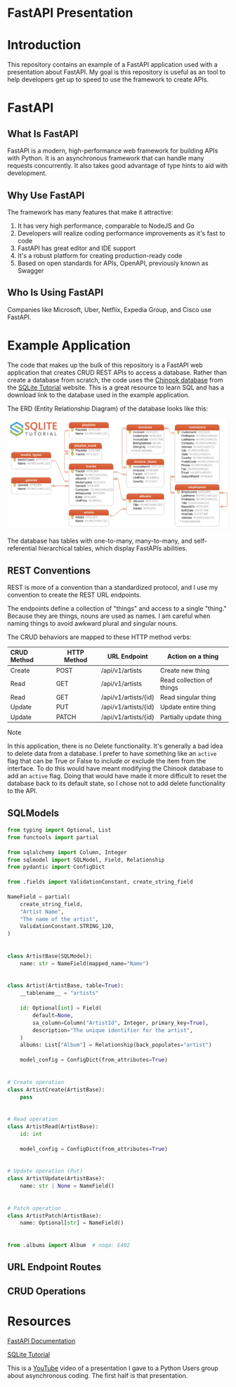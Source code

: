 # FastAPI Presentation
# Introduction

This repository contains an example of a FastAPI application used with a presentation about FastAPI. My goal is this repository is useful as an tool to help developers get up to speed to use the framework to create APIs.

# FastAPI

## What Is FastAPI

FastAPI is a modern, high-performance web framework for building APIs with Python. It is an asynchronous framework that can handle many requests concurrently. It also takes good advantage of type hints to aid with development.

## Why Use FastAPI

The framework has many features that make it attractive:

1. It has very high performance, comparable to NodeJS and Go
2. Developers will realize coding performance improvements as it's fast to code
3. FastAPI has great editor and IDE support
4. It's a robust platform for creating production-ready code
5. Based on open standards for APIs, OpenAPI, previously known as Swagger

## Who Is Using FastAPI

Companies like Microsoft, Uber, Netflix, Expedia Group, and Cisco use FastAPI.

# Example Application

The code that makes up the bulk of this repository is a FastAPI web application that creates CRUD REST APIs to access a database. Rather than create a database from scratch, the code uses the [Chinook database](https://www.sqlitetutorial.net/sqlite-sample-database/) from the [SQLite Tutorial](https://www.sqlitetutorial.net/) website. This is a great resource to learn SQL and has a download link to the database used in the example application.

The ERD (Entity Relationship Diagram) of the database looks like this:

![The ERD diagram of the Chinook database](docs/images/chinook_db_diagram.jpg)

 The database has tables with one-to-many, many-to-many, and self-referential hierarchical tables, which display FastAPIs abilities.

## REST Conventions

REST is more of a convention than a standardized protocol, and I use my convention to create the REST URL endpoints.

The endpoints define a collection of "things" and access to a single "thing." Because they are things, nouns are used as names. I am careful when naming things to avoid awkward plural and singular nouns.

The CRUD behaviors are mapped to these HTTP method verbs:

| CRUD Method | HTTP Method | URL Endpoint         | Action on a thing         |
| :---------- | ----------- | -------------------- | ------------------------- |
| Create      | POST        | /api/v1/artists      | Create new thing          |
| Read        | GET         | /api/v1/artists      | Read collection of things |
| Read        | GET         | /api/v1/artists/{id} | Read singular thing       |
| Update      | PUT         | /api/v1/artists/{id} | Update entire thing       |
| Update      | PATCH       | /api/v1/artists/{id} | Partially update thing    |

> [!NOTE]
>
> In this application, there is no Delete functionality. It's generally a bad idea to delete data from a database. I prefer to have something like an `active` flag that can be True or False to include or exclude the item from the interface. To do this would have meant modifying the Chinook database to add an `active` flag. Doing that would have made it more difficult to reset the database back to its default state, so I chose not to add delete functionality to the API.

## SQLModels

```python
from typing import Optional, List
from functools import partial

from sqlalchemy import Column, Integer
from sqlmodel import SQLModel, Field, Relationship
from pydantic import ConfigDict

from .fields import ValidationConstant, create_string_field

NameField = partial(
    create_string_field,
    "Artist Name",
    "The name of the artist",
    ValidationConstant.STRING_120,
)


class ArtistBase(SQLModel):
    name: str = NameField(mapped_name="Name")


class Artist(ArtistBase, table=True):
    __tablename__ = "artists"

    id: Optional[int] = Field(
        default=None,
        sa_column=Column("ArtistId", Integer, primary_key=True),
        description="The unique identifier for the artist",
    )
    albums: List["Album"] = Relationship(back_populates="artist")

    model_config = ConfigDict(from_attributes=True)


# Create operation
class ArtistCreate(ArtistBase):
    pass


# Read operation
class ArtistRead(ArtistBase):
    id: int

    model_config = ConfigDict(from_attributes=True)


# Update operation (Put)
class ArtistUpdate(ArtistBase):
    name: str | None = NameField()


# Patch operation
class ArtistPatch(ArtistBase):
    name: Optional[str] = NameField()


from .albums import Album  # noqa: E402

```



## URL Endpoint Routes

## CRUD Operations

# Resources

[FastAPI Documentation](https://fastapi.tiangolo.com/)

[SQLite Tutorial](https://www.sqlitetutorial.net/)

This is a [YouTube](https://www.youtube.com/watch?v=pkILKAHScrc) video of a presentation I gave to a Python Users group about asynchronous coding. The first half is that presentation.



